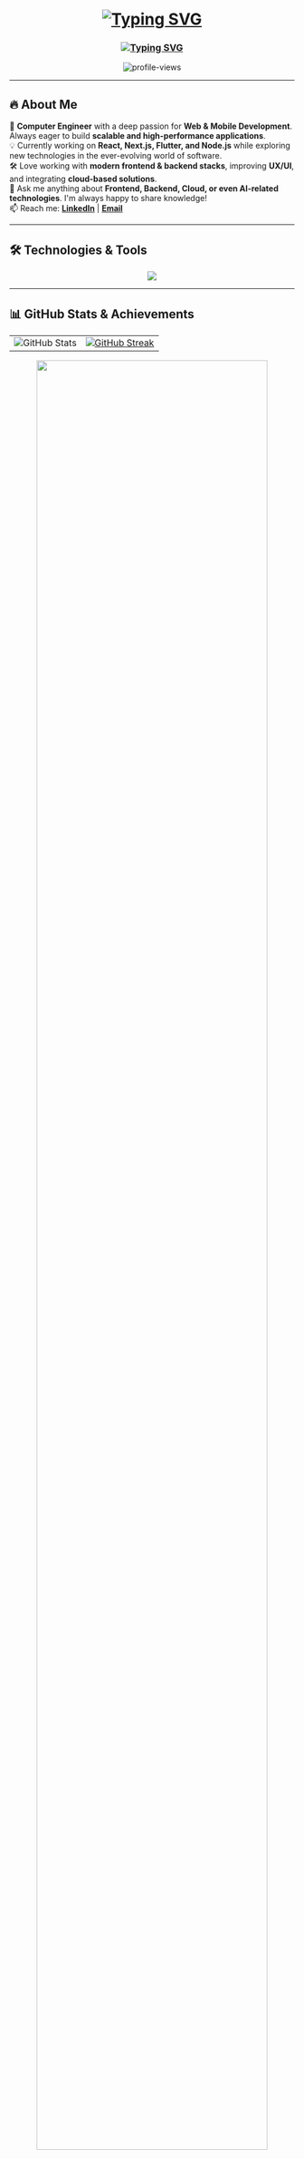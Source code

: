 <h1 align="center">
  <a href="https://git.io/typing-svg"><img src="https://readme-typing-svg.herokuapp.com?font=Atkinson+Hyperlegible+Mono&size=30&pause=7000&color=36BCF7FF&background=07FFF400&center=true&vCenter=true&width=600&lines=Hello%2C+I'm+Kaan+Alparslan.;Welcome+to+My+Github+Profile!" alt="Typing SVG" /></a>
</h1>

<h3 align="center">
  <a href="https://git.io/typing-svg"><img src="https://readme-typing-svg.herokuapp.com?font=Atkinson+Hyperlegible+Mono&size=24&pause=800&color=36BCF7FF&background=07FFF400&center=true&vCenter=true&width=600&lines=Computer+Engineer;Full-Stack+Developer;React+%7C+Next.js+%7C+Flutter" alt="Typing SVG" /></a>
</h3>


<p align="center">
  <img src="https://komarev.com/ghpvc/?username=Kaanalparslan&label=Profile%20views&color=0e75b6&style=plastic" alt="profile-views" />
</p>

---

## 🔥 About Me  

🚀 **Computer Engineer** with a deep passion for **Web & Mobile Development**. Always eager to build **scalable and high-performance applications**.  
💡 Currently working on **React, Next.js, Flutter, and Node.js** while exploring new technologies in the ever-evolving world of software.  
🛠️ Love working with **modern frontend & backend stacks**, improving **UX/UI**, and integrating **cloud-based solutions**.  
💬 Ask me anything about **Frontend, Backend, Cloud, or even AI-related technologies**. I'm always happy to share knowledge!  
📫 Reach me: [**LinkedIn**](https://linkedin.com/in/kaanalparslann) | [**Email**](mailto:cekaanalparslan@gmail.com)  



---

## 🛠 Technologies & Tools
<p align="center">
  <img src="https://skillicons.dev/icons?i=react,next,flutter,dart,nodejs,python,js,mongodb,kotlin,docker" />
</p>

---

## 📊 GitHub Stats & Achievements
<table align="center">
  <tr>
    <td>
      <img src="https://github-readme-stats.vercel.app/api?username=kaanalparslan&theme=react&show_icons=true&hide_border=true&count_private=true" alt="GitHub Stats" />
    </td>
    <td>
      <a href="https://git.io/streak-stats">
        <img src="https://streak-stats.demolab.com?user=Kaanalparslan&theme=react&hide_border=true&hide_longest_streak=true" alt="GitHub Streak" />
      </a>
    </td>
  </tr>
</table>

<div align="center">
  <img width="90%" src="https://github-profile-trophy.vercel.app/?username=Kaanalparslan&theme=dark_dimmed&margin-w=5&no-frame=true&column=9" />
</div>



---

## 📂 Pinned Projects
<div align="center">
  <a href="https://github.com/Kaanalparslan/Weatherapp">
    <img src="https://github-readme-stats.vercel.app/api/pin/?username=Kaanalparslan&repo=Weatherapp&theme=react&border_color=2e2e2e&border_radius=10" />
  </a>
  <a href="https://github.com/Kaanalparslan/Basic-Calculator">
    <img src="https://github-readme-stats.vercel.app/api/pin/?username=Kaanalparslan&repo=Basic-Calculator&theme=react&border_color=2e2e2e&border_radius=10" />
  </a>
</div>


---

## 🌎 Connect with Me


<p align="center">
   <img src="https://media4.giphy.com/media/v1.Y2lkPTc5MGI3NjExdzhwamt2OHg1dnRpaDVxdDVpOGcweWtsdzBzeG9wOGZ6MTZjeTRxYiZlcD12MV9pbnRlcm5hbF9naWZfYnlfaWQmY3Q9Zw/kKZfRWzuFy0pxGdnLE/giphy.gif" width="400" height="400">
</p>

<p align="center">
  <a href="https://linkedin.com/in/kaanalparslann" target="_blank">
    <img src="https://img.shields.io/badge/LinkedIn-0A66C2?style=for-the-badge&logo=linkedin&logoColor=white&color=0A66C2&label=" alt="LinkedIn" />
  </a>
  <a href="https://github.com/Kaanalparslan" target="_blank">
    <img src="https://img.shields.io/badge/GitHub-181717?style=for-the-badge&logo=github&logoColor=white&color=181717&label=" alt="GitHub" />
  </a>
  <a href="mailto:cekaanalparslan@gmail.com" target="_blank">
    <img src="https://img.shields.io/badge/Email-EA4335?style=for-the-badge&logo=gmail&logoColor=white&color=EA4335&label=" alt="Email" />
  </a>
</p>
